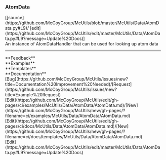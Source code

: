 ### <a id="McUtils.McUtils.Data.AtomData.AtomData">AtomData</a> 
<div class="docs-source-link" markdown="1">
[[source](https://github.com/McCoyGroup/McUtils/blob/master/McUtils/Data/AtomData.py#L9)/
[edit](https://github.com/McCoyGroup/McUtils/edit/master/McUtils/Data/AtomData.py#L9?message=Update%20Docs)]
</div>
An instance of AtomDataHandler that can be used for looking up atom data











---


<div markdown="1" class="text-secondary">
<div class="container">
  <div class="row">
   <div class="col" markdown="1">
**Feedback**   
</div>
   <div class="col" markdown="1">
**Examples**   
</div>
   <div class="col" markdown="1">
**Templates**   
</div>
   <div class="col" markdown="1">
**Documentation**   
</div>
   <div class="col" markdown="1">
   
</div>
   <div class="col" markdown="1">
   
</div>
   <div class="col" markdown="1">
   
</div>
</div>
  <div class="row">
   <div class="col" markdown="1">
[Bug](https://github.com/McCoyGroup/McUtils/issues/new?title=Documentation%20Improvement%20Needed)/[Request](https://github.com/McCoyGroup/McUtils/issues/new?title=Example%20Request)   
</div>
   <div class="col" markdown="1">
[Edit](https://github.com/McCoyGroup/McUtils/edit/gh-pages/ci/examples/McUtils/Data/AtomData/AtomData.md)/[New](https://github.com/McCoyGroup/McUtils/new/gh-pages/?filename=ci/examples/McUtils/Data/AtomData/AtomData.md)   
</div>
   <div class="col" markdown="1">
[Edit](https://github.com/McCoyGroup/McUtils/edit/gh-pages/ci/docs/McUtils/Data/AtomData/AtomData.md)/[New](https://github.com/McCoyGroup/McUtils/new/gh-pages/?filename=ci/docs/templates/McUtils/Data/AtomData/AtomData.md)   
</div>
   <div class="col" markdown="1">
[Edit](https://github.com/McCoyGroup/McUtils/edit/master/McUtils/Data/AtomData.py#L9?message=Update%20Docs)   
</div>
   <div class="col" markdown="1">
   
</div>
   <div class="col" markdown="1">
   
</div>
   <div class="col" markdown="1">
   
</div>
</div>
</div>
</div>

